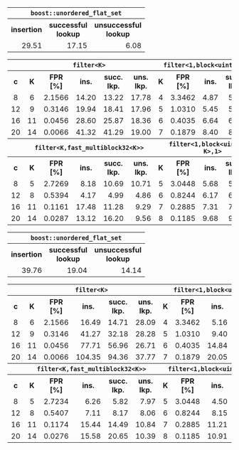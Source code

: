 <!--gcc-x64/comparison_table.cpp.txt-->
<table>
  <tr><th colspan="3"><code>boost::unordered_flat_set</code></tr>
  <tr>
    <th>insertion</th>
    <th>successful<br/>lookup</th>
    <th>unsuccessful<br/>lookup</th>
  </tr>
  <tr>
    <td align="right">29.51</td>
    <td align="right">17.15</td>
    <td align="right">6.08</td>
  </tr>
</table>
<table>
  <tr>
    <th></th>
    <th colspan="5"><code>filter&lt;K></code></th>
    <th colspan="5"><code>filter&lt;1,block&lt;uint64_t,K>></code></th>
    <th colspan="5"><code>filter&lt;1,multiblock&lt;uint64_t,K>></code></th>
  </tr>
  <tr>
    <th>c</th>
    <th>K</th>
    <th>FPR<br/>[%]</th>
    <th>ins.</th>
    <th>succ.<br/>lkp.</th>
    <th>uns.<br/>lkp.</th>
    <th>K</th>
    <th>FPR<br/>[%]</th>
    <th>ins.</th>
    <th>succ.<br/>lkp.</th>
    <th>uns.<br/>lkp.</th>
    <th>K</th>
    <th>FPR<br/>[%]</th>
    <th>ins.</th>
    <th>succ.<br/>lkp.</th>
    <th>uns.<br/>lkp.</th>
  </tr>
  <tr>
    <td align="center">8</td>
    <td align="center">6</td>
    <td align="right">2.1566</td>
    <td align="right">14.20</td>
    <td align="right">13.22</td>
    <td align="right">17.78</td>
    <td align="center">4</td>
    <td align="right">3.3462</td>
    <td align="right">4.87</td>
    <td align="right">5.04</td>
    <td align="right">5.17</td>
    <td align="center">5</td>
    <td align="right">2.4515</td>
    <td align="right">7.22</td>
    <td align="right">6.89</td>
    <td align="right">6.92</td>
  </tr>
  <tr>
    <td align="center">12</td>
    <td align="center">9</td>
    <td align="right">0.3146</td>
    <td align="right">19.94</td>
    <td align="right">18.41</td>
    <td align="right">17.96</td>
    <td align="center">5</td>
    <td align="right">1.0310</td>
    <td align="right">5.45</td>
    <td align="right">5.53</td>
    <td align="right">5.48</td>
    <td align="center">8</td>
    <td align="right">0.4244</td>
    <td align="right">7.91</td>
    <td align="right">9.77</td>
    <td align="right">9.63</td>
  </tr>
  <tr>
    <td align="center">16</td>
    <td align="center">11</td>
    <td align="right">0.0456</td>
    <td align="right">28.60</td>
    <td align="right">25.87</td>
    <td align="right">18.36</td>
    <td align="center">6</td>
    <td align="right">0.4035</td>
    <td align="right">6.64</td>
    <td align="right">6.37</td>
    <td align="right">7.21</td>
    <td align="center">11</td>
    <td align="right">0.0776</td>
    <td align="right">12.65</td>
    <td align="right">15.12</td>
    <td align="right">15.03</td>
  </tr>
  <tr>
    <td align="center">20</td>
    <td align="center">14</td>
    <td align="right">0.0066</td>
    <td align="right">41.32</td>
    <td align="right">41.29</td>
    <td align="right">19.00</td>
    <td align="center">7</td>
    <td align="right">0.1879</td>
    <td align="right">8.40</td>
    <td align="right">8.72</td>
    <td align="right">8.64</td>
    <td align="center">14</td>
    <td align="right">0.0153</td>
    <td align="right">15.76</td>
    <td align="right">19.07</td>
    <td align="right">19.87</td>
  </tr>
  <tr>
    <th></th>
    <th colspan="5"><code>filter&lt;K,fast_multiblock32&ltK>></code></th>
    <th colspan="5"><code>filter&lt;1,block&lt;uint64_t, K>,1></code></th>
    <th colspan="5"><code>filter&lt;1,multiblock&lt;uint64_t,K>,1></code></th>
  </tr>
  <tr>
    <th>c</th>
    <th>K</th>
    <th>FPR<br/>[%]</th>
    <th>ins.</th>
    <th>succ.<br/>lkp.</th>
    <th>uns.<br/>lkp.</th>
    <th>K</th>
    <th>FPR<br/>[%]</th>
    <th>ins.</th>
    <th>succ.<br/>lkp.</th>
    <th>uns.<br/>lkp.</th>
    <th>K</th>
    <th>FPR<br/>[%]</th>
    <th>ins.</th>
    <th>succ.<br/>lkp.</th>
    <th>uns.<br/>lkp.</th>
  </tr>
  <tr>
    <td align="center">8</td>
    <td align="center">5</td>
    <td align="right">2.7269</td>
    <td align="right">8.18</td>
    <td align="right">10.69</td>
    <td align="right">10.71</td>
    <td align="center">5</td>
    <td align="right">3.0448</td>
    <td align="right">5.68</td>
    <td align="right">5.82</td>
    <td align="right">5.87</td>
    <td align="center">5</td>
    <td align="right">2.3208</td>
    <td align="right">7.39</td>
    <td align="right">6.79</td>
    <td align="right">6.76</td>
  </tr>
  <tr>
    <td align="center">12</td>
    <td align="center">8</td>
    <td align="right">0.5394</td>
    <td align="right">4.17</td>
    <td align="right">4.99</td>
    <td align="right">4.86</td>
    <td align="center">6</td>
    <td align="right">0.8244</td>
    <td align="right">6.17</td>
    <td align="right">6.17</td>
    <td align="right">6.17</td>
    <td align="center">8</td>
    <td align="right">0.3758</td>
    <td align="right">11.96</td>
    <td align="right">9.73</td>
    <td align="right">9.78</td>
  </tr>
  <tr>
    <td align="center">16</td>
    <td align="center">11</td>
    <td align="right">0.1161</td>
    <td align="right">17.48</td>
    <td align="right">11.28</td>
    <td align="right">9.29</td>
    <td align="center">7</td>
    <td align="right">0.2885</td>
    <td align="right">7.31</td>
    <td align="right">7.40</td>
    <td align="right">7.42</td>
    <td align="center">11</td>
    <td align="right">0.0641</td>
    <td align="right">13.17</td>
    <td align="right">13.83</td>
    <td align="right">13.51</td>
  </tr>
  <tr>
    <td align="center">20</td>
    <td align="center">14</td>
    <td align="right">0.0287</td>
    <td align="right">13.12</td>
    <td align="right">16.20</td>
    <td align="right">9.56</td>
    <td align="center">8</td>
    <td align="right">0.1185</td>
    <td align="right">9.68</td>
    <td align="right">9.55</td>
    <td align="right">9.73</td>
    <td align="center">14</td>
    <td align="right">0.0120</td>
    <td align="right">18.14</td>
    <td align="right">18.93</td>
    <td align="right">18.57</td>
  </tr>
</table>

<!--gcc-x64/comparison_table.cpp.txt-->

<!--clang-arm64/comparison_table.cpp.txt-->
<table>
  <tr><th colspan="3"><code>boost::unordered_flat_set</code></tr>
  <tr>
    <th>insertion</th>
    <th>successful<br/>lookup</th>
    <th>unsuccessful<br/>lookup</th>
  </tr>
  <tr>
    <td align="right">39.76</td>
    <td align="right">19.04</td>
    <td align="right">14.14</td>
  </tr>
</table>
<table>
  <tr>
    <th></th>
    <th colspan="5"><code>filter&lt;K></code></th>
    <th colspan="5"><code>filter&lt;1,block&lt;uint64_t,K>></code></th>
    <th colspan="5"><code>filter&lt;1,multiblock&lt;uint64_t,K>></code></th>
  </tr>
  <tr>
    <th>c</th>
    <th>K</th>
    <th>FPR<br/>[%]</th>
    <th>ins.</th>
    <th>succ.<br/>lkp.</th>
    <th>uns.<br/>lkp.</th>
    <th>K</th>
    <th>FPR<br/>[%]</th>
    <th>ins.</th>
    <th>succ.<br/>lkp.</th>
    <th>uns.<br/>lkp.</th>
    <th>K</th>
    <th>FPR<br/>[%]</th>
    <th>ins.</th>
    <th>succ.<br/>lkp.</th>
    <th>uns.<br/>lkp.</th>
  </tr>
  <tr>
    <td align="center">8</td>
    <td align="center">6</td>
    <td align="right">2.1566</td>
    <td align="right">16.49</td>
    <td align="right">14.71</td>
    <td align="right">28.09</td>
    <td align="center">4</td>
    <td align="right">3.3462</td>
    <td align="right">5.16</td>
    <td align="right">5.91</td>
    <td align="right">4.12</td>
    <td align="center">5</td>
    <td align="right">2.4515</td>
    <td align="right">4.88</td>
    <td align="right">6.04</td>
    <td align="right">6.28</td>
  </tr>
  <tr>
    <td align="center">12</td>
    <td align="center">9</td>
    <td align="right">0.3146</td>
    <td align="right">41.27</td>
    <td align="right">32.18</td>
    <td align="right">28.28</td>
    <td align="center">5</td>
    <td align="right">1.0310</td>
    <td align="right">9.40</td>
    <td align="right">8.00</td>
    <td align="right">7.41</td>
    <td align="center">8</td>
    <td align="right">0.4244</td>
    <td align="right">14.57</td>
    <td align="right">16.26</td>
    <td align="right">14.93</td>
  </tr>
  <tr>
    <td align="center">16</td>
    <td align="center">11</td>
    <td align="right">0.0456</td>
    <td align="right">77.71</td>
    <td align="right">56.96</td>
    <td align="right">26.71</td>
    <td align="center">6</td>
    <td align="right">0.4035</td>
    <td align="right">14.84</td>
    <td align="right">15.73</td>
    <td align="right">14.50</td>
    <td align="center">11</td>
    <td align="right">0.0776</td>
    <td align="right">25.49</td>
    <td align="right">14.12</td>
    <td align="right">15.02</td>
  </tr>
  <tr>
    <td align="center">20</td>
    <td align="center">14</td>
    <td align="right">0.0066</td>
    <td align="right">104.35</td>
    <td align="right">94.36</td>
    <td align="right">37.77</td>
    <td align="center">7</td>
    <td align="right">0.1879</td>
    <td align="right">20.05</td>
    <td align="right">15.41</td>
    <td align="right">15.95</td>
    <td align="center">14</td>
    <td align="right">0.0153</td>
    <td align="right">31.79</td>
    <td align="right">24.12</td>
    <td align="right">24.94</td>
  </tr>
  <tr>
    <th></th>
    <th colspan="5"><code>filter&lt;K,fast_multiblock32&ltK>></code></th>
    <th colspan="5"><code>filter&lt;1,block&lt;uint64_t, K>,1></code></th>
    <th colspan="5"><code>filter&lt;1,multiblock&lt;uint64_t,K>,1></code></th>
  </tr>
  <tr>
    <th>c</th>
    <th>K</th>
    <th>FPR<br/>[%]</th>
    <th>ins.</th>
    <th>succ.<br/>lkp.</th>
    <th>uns.<br/>lkp.</th>
    <th>K</th>
    <th>FPR<br/>[%]</th>
    <th>ins.</th>
    <th>succ.<br/>lkp.</th>
    <th>uns.<br/>lkp.</th>
    <th>K</th>
    <th>FPR<br/>[%]</th>
    <th>ins.</th>
    <th>succ.<br/>lkp.</th>
    <th>uns.<br/>lkp.</th>
  </tr>
  <tr>
    <td align="center">8</td>
    <td align="center">5</td>
    <td align="right">2.7234</td>
    <td align="right">6.26</td>
    <td align="right">5.82</td>
    <td align="right">7.97</td>
    <td align="center">5</td>
    <td align="right">3.0448</td>
    <td align="right">4.50</td>
    <td align="right">3.83</td>
    <td align="right">5.10</td>
    <td align="center">5</td>
    <td align="right">2.3208</td>
    <td align="right">5.47</td>
    <td align="right">6.52</td>
    <td align="right">5.50</td>
  </tr>
  <tr>
    <td align="center">12</td>
    <td align="center">8</td>
    <td align="right">0.5407</td>
    <td align="right">7.11</td>
    <td align="right">8.17</td>
    <td align="right">8.06</td>
    <td align="center">6</td>
    <td align="right">0.8244</td>
    <td align="right">8.15</td>
    <td align="right">8.25</td>
    <td align="right">8.63</td>
    <td align="center">8</td>
    <td align="right">0.3758</td>
    <td align="right">10.18</td>
    <td align="right">12.35</td>
    <td align="right">11.51</td>
  </tr>
  <tr>
    <td align="center">16</td>
    <td align="center">11</td>
    <td align="right">0.1174</td>
    <td align="right">15.44</td>
    <td align="right">14.49</td>
    <td align="right">10.84</td>
    <td align="center">7</td>
    <td align="right">0.2885</td>
    <td align="right">11.21</td>
    <td align="right">10.31</td>
    <td align="right">9.49</td>
    <td align="center">11</td>
    <td align="right">0.0641</td>
    <td align="right">16.01</td>
    <td align="right">15.53</td>
    <td align="right">13.99</td>
  </tr>
  <tr>
    <td align="center">20</td>
    <td align="center">14</td>
    <td align="right">0.0276</td>
    <td align="right">15.58</td>
    <td align="right">20.65</td>
    <td align="right">10.39</td>
    <td align="center">8</td>
    <td align="right">0.1185</td>
    <td align="right">10.91</td>
    <td align="right">9.05</td>
    <td align="right">9.35</td>
    <td align="center">14</td>
    <td align="right">0.0120</td>
    <td align="right">23.68</td>
    <td align="right">16.30</td>
    <td align="right">16.62</td>
  </tr>
</table>

<!--clang-arm64/comparison_table.cpp.txt-->
